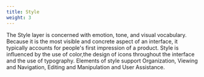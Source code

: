 ```yaml
---
title: Style
weight: 3
---
```



The Style layer is concerned with emotion, tone, and visual vocabulary.
Because it is the most visible and concrete aspect of an interface, it
typically accounts for people's first impression of a product. Style is
influenced by the use of color,the design of icons throughout the
interface and the use of typography. Elements of style support
Organization, Viewing and Navigation, Editing and Manipulation and User
Assistance.
